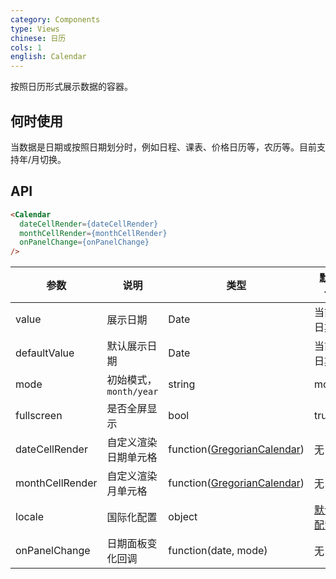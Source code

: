 ```yaml
---
category: Components
type: Views
chinese: 日历
cols: 1
english: Calendar
---
```


按照日历形式展示数据的容器。

## 何时使用

当数据是日期或按照日期划分时，例如日程、课表、价格日历等，农历等。目前支持年/月切换。


## API

```html
<Calendar
  dateCellRender={dateCellRender}
  monthCellRender={monthCellRender}
  onPanelChange={onPanelChange}
/>
```

| 参数         | 说明           | 类型     | 默认值       |
|--------------|----------------|----------|--------------|
| value        | 展示日期       | Date     | 当前日期     |
| defaultValue | 默认展示日期   | Date     | 当前日期     |
| mode         | 初始模式，`month/year` | string | month  |
| fullscreen   | 是否全屏显示   | bool     | true         |
| dateCellRender     | 自定义渲染日期单元格| function([GregorianCalendar](https://github.com/yiminghe/gregorian-calendar/))| 无           |
| monthCellRender    | 自定义渲染月单元格  | function([GregorianCalendar](https://github.com/yiminghe/gregorian-calendar/))   | 无  |
| locale       | 国际化配置     | object   | [默认配置](https://github.com/rubix-design/rubix-design/issues/424)  |
| onPanelChange| 日期面板变化回调 | function(date, mode) | 无 |
